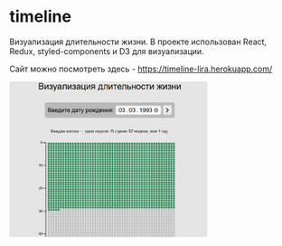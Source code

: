 # timeline
Визуализация длительности жизни.
В проекте использован React, Redux, styled-components и D3 для визуализации.

Сайт можно посмотреть здесь - https://timeline-lira.herokuapp.com/

<img src="https://github.com/lira-bazh/timeline/blob/master/screen.png" width="350">
